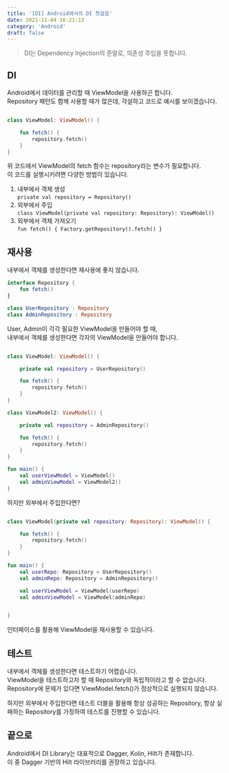 ```yaml
---
title: '[DI] Android에서의 DI 첫걸음'
date: 2021-11-04 16:21:13
category: 'Android'
draft: false
---
```


> DI는 Dependency Injection의 준말로, 의존성 주입을 뜻합니다.

## DI

Android에서 데이터를 관리할 때 ViewModel을 사용하곤 합니다.  
Repository 패턴도 함께 사용할 때가 많은데, 각설하고 코드로 예시를 보이겠습니다.

```kotlin

class ViewModel: ViewModel() {

    fun fetch() {
        repository.fetch()
    }
}
```

위 코드에서 ViewModel의 fetch 함수는 repository라는 변수가 필요합니다.  
이 코드를 실행시키려면 다양한 방법이 있습니다.

1.  내부에서 객체 생성  
    `private val repository = Repository()`
2.  외부에서 주입  
    `class ViewModel(private val repository: Repository): ViewModel()`
3.  외부에서 객체 가져오기  
    `fun fetch() { Factory.getRepository().fetch() }`

## 재사용

내부에서 객체를 생성한다면 재사용에 좋지 않습니다.

```kotlin
interface Repository {
    fun fetch()
}

class UserRepository : Repository
class AdminRepository : Repository
```

User, Admin이 각각 필요한 ViewModel을 만들어야 할 때,  
내부에서 객체를 생성한다면 각자의 ViewModel을 만들어야 합니다.

```kotlin

class ViewModel: ViewModel() {

    private val repository = UserRepository()

    fun fetch() {
        repository.fetch()
    }
}

class ViewModel2: ViewModel() {

    private val repository = AdminRepository()

    fun fetch() {
        repository.fetch()
    }
}

fun main() {
    val userViewModel = ViewModel()
    val adminViewModel = ViewModel2()
}
```

하지만 외부에서 주입한다면?

```kotlin

class ViewModel(private val repository: Repository): ViewModel() {

    fun fetch() {
        repository.fetch()
    }
}

fun main() {
    val userRepo: Repository = UserRepository()
    val adminRepo: Repository = AdminRepository()

    val userViewModel = ViewModel(userRepo)
    val adminViewModel = ViewModel(adminRepo)


}
```

인터페이스를 활용해 ViewModel을 재사용할 수 있습니다.

## 테스트

내부에서 객체를 생성한다면 테스트하기 어렵습니다.  
ViewModel을 테스트하고자 할 때 Repository와 독립적이라고 할 수 없습니다.  
Repository에 문제가 있다면 ViewModel.fetch()가 정상적으로 실행되지 않습니다.

하지만 외부에서 주입한다면 테스트 더블을 활용해 항상 성공하는 Repository, 항상 실패하는 Repository를 가정하여 테스트를 진행할 수 있습니다.

## 끝으로

Android에서 DI Library는 대표적으로 Dagger, Kolin, Hilt가 존재합니다.  
이 중 Dagger 기반의 Hilt 라이브러리를 권장하고 있습니다.